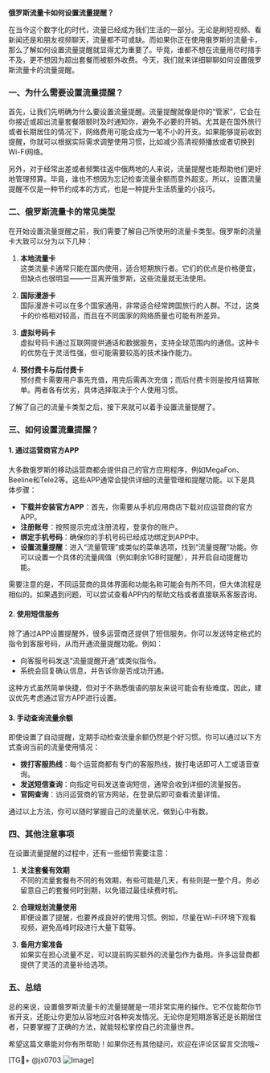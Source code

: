 **俄罗斯流量卡如何设置流量提醒？**

在当今这个数字化的时代，流量已经成为我们生活的一部分。无论是刷短视频、看新闻还是和朋友视频聊天，流量都不可或缺。而如果你正在使用俄罗斯的流量卡，那么了解如何设置流量提醒就显得尤为重要了。毕竟，谁都不想在流量用尽时措手不及，更不想因为超出套餐而被额外收费。今天，我们就来详细聊聊如何设置俄罗斯流量卡的流量提醒。

### 一、为什么需要设置流量提醒？

首先，让我们先明确为什么要设置流量提醒。流量提醒就像是你的“管家”，它会在你接近或超出流量套餐限额时及时通知你，避免不必要的开销。尤其是在国外旅行或者长期居住的情况下，网络费用可能会成为一笔不小的开支。如果能够提前收到提醒，你就可以根据实际需求调整使用习惯，比如减少高清视频播放或者切换到Wi-Fi网络。

另外，对于经常出差或者频繁往返中俄两地的人来说，流量提醒也能帮助他们更好地管理预算。毕竟，谁也不想因为忘记检查流量余额而意外超支。所以，设置流量提醒不仅是一种节约成本的方式，也是一种提升生活质量的小技巧。

### 二、俄罗斯流量卡的常见类型

在开始设置流量提醒之前，我们需要了解自己所使用的流量卡类型。俄罗斯的流量卡大致可以分为以下几种：

1. **本地流量卡**  
   这类流量卡通常只能在国内使用，适合短期旅行者。它们的优点是价格便宜，但缺点也很明显——一旦离开俄罗斯，这些流量就无法使用。

2. **国际漫游卡**  
   国际漫游卡可以在多个国家通用，非常适合经常跨国旅行的人群。不过，这类卡的价格相对较高，而且在不同国家的网络质量也可能有所差异。

3. **虚拟号码卡**  
   虚拟号码卡通过互联网提供通话和数据服务，支持全球范围内的通信。这种卡的优势在于灵活性强，但可能需要较高的技术操作能力。

4. **预付费卡与后付费卡**  
   预付费卡需要用户事先充值，用完后需再次充值；而后付费卡则是按月结算账单。两者各有优劣，具体选择取决于个人使用习惯。

了解了自己的流量卡类型之后，接下来就可以着手设置流量提醒了。

### 三、如何设置流量提醒？

#### 1. 通过运营商官方APP

大多数俄罗斯的移动运营商都会提供自己的官方应用程序，例如MegaFon、Beeline和Tele2等。这些APP通常会提供详细的流量管理和提醒功能。以下是具体步骤：

- **下载并安装官方APP**：首先，你需要从手机应用商店下载对应运营商的官方APP。
- **注册账号**：按照提示完成注册流程，登录你的账户。
- **绑定手机号码**：确保你的手机号码已经成功绑定到APP中。
- **设置流量提醒**：进入“流量管理”或类似的菜单选项，找到“流量提醒”功能。你可以设置一个具体的流量阈值（例如剩余1GB时提醒），并开启自动提醒功能。

需要注意的是，不同运营商的具体界面和功能名称可能会有所不同，但大体流程是相似的。如果遇到问题，可以尝试查看APP内的帮助文档或者直接联系客服咨询。

#### 2. 使用短信服务

除了通过APP设置提醒外，很多运营商还提供了短信服务。你可以发送特定格式的指令到客服号码，从而开通流量提醒功能。例如：

- 向客服号码发送“流量提醒开通”或类似指令。
- 系统会回复确认信息，并告诉你是否成功开通。

这种方式虽然简单快捷，但对于不熟悉俄语的朋友来说可能会有些难度。因此，建议优先考虑通过官方APP进行设置。

#### 3. 手动查询流量余额

即使设置了自动提醒，定期手动检查流量余额仍然是个好习惯。你可以通过以下方式查询当前的流量使用情况：

- **拨打客服热线**：每个运营商都有专门的客服热线，拨打电话即可人工或语音查询。
- **发送短信查询**：向指定号码发送查询短信，通常会收到详细的流量报告。
- **官网查询**：访问运营商的官方网站，在登录后即可查看流量详情。

通过以上方法，你可以随时掌握自己的流量状况，做到心中有数。

### 四、其他注意事项

在设置流量提醒的过程中，还有一些细节需要注意：

1. **关注套餐有效期**  
   不同的流量套餐有不同的有效期，有些可能是几天，有些则是一整个月。务必留意自己的套餐何时到期，以免错过最佳续费时机。

2. **合理规划流量使用**  
   即便设置了提醒，也要养成良好的使用习惯。例如，尽量在Wi-Fi环境下观看视频，避免高峰时段进行大量下载等。

3. **备用方案准备**  
   如果实在担心流量不足，可以提前购买额外的流量包作为备用。许多运营商都提供了灵活的流量补给选项。

### 五、总结

总的来说，设置俄罗斯流量卡的流量提醒是一项非常实用的操作。它不仅能帮你节省开支，还能让你更加从容地应对各种突发情况。无论你是短期游客还是长期居住者，只要掌握了正确的方法，就能轻松掌控自己的流量世界。

希望这篇文章能对你有所帮助！如果你还有其他疑问，欢迎在评论区留言交流哦~ 

[TG💪+ @jx0703 ![Image](https://github.com/user-attachments/assets/dbca1d08-cadb-493c-b0ec-ad6f7a83f270)]